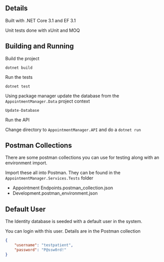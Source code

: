 
## Details
Built with .NET Core 3.1 and EF 3.1

Unit tests done with xUnit and MOQ

## Building and Running

Build the project

`dotnet build`

Run the tests

`dotnet test`

Using package manager update the database from the `AppointmentManager.Data` project context

`Update-Database`

Run the API

Change directory to `AppointmentManager.API` and do a `dotnet run`

## Postman Collections
There are some postman collections you can use for testing along with an environment import.

Import these all into Postman. They can be found in the `AppointmentManager.Services.Tests` folder

- Appointment Endpoints.postman_collection.json
- Development.postman_environment.json

## Default User
The Identity database is seeded with a default user in the system.

You can login with this user. Details are in the Postman collection

```json
{
	"username": "testpatient",
	"password": "P@ssw0rd!"
}
```
